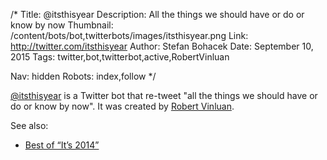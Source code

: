 /*
Title: @itsthisyear
Description: All the things we should have or do or know by now
Thumbnail: /content/bots/bot,twitterbots/images/itsthisyear.png
Link: http://twitter.com/itsthisyear
Author: Stefan Bohacek
Date: September 10, 2015
Tags: twitter,bot,twitterbot,active,RobertVinluan

Nav: hidden
Robots: index,follow
*/

[@itsthisyear](https://twitter.com/itsthisyear) is a Twitter bot that re-tweet "all the things we should have or do or know by now". It was created by [Robert Vinluan](https://twitter.com/RobertVinluan).

See also:
* [Best of “It’s 2014”](http://whatyearisit.robertvinluan.com/2014/)